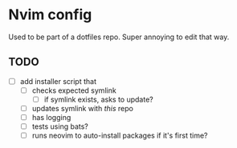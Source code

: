 # Nvim config

Used to be part of a dotfiles repo. Super annoying to edit that way.

## TODO

- [ ] add installer script that
    - [ ] checks expected symlink
        - [ ] if symlink exists, asks to update?
    - [ ] updates symlink with _this_ repo
    - [ ] has logging
    - [ ] tests using bats?
    - [ ] runs neovim to auto-install packages if it's first time?
